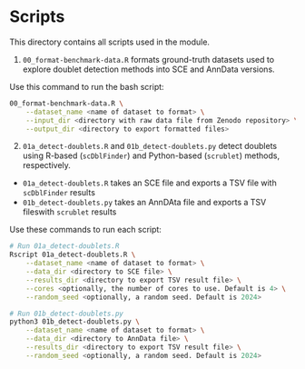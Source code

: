 # Scripts

This directory contains all scripts used in the module.

1. `00_format-benchmark-data.R` formats ground-truth datasets used to explore doublet detection methods into SCE and AnnData versions.

Use this command to run the bash script:

```sh
00_format-benchmark-data.R \
    --dataset_name <name of dataset to format> \
    --input_dir <directory with raw data file from Zenodo repository> \
    --output_dir <directory to export formatted files>
```

2. `01a_detect-doublets.R` and `01b_detect-doublets.py` detect doublets using R-based (`scDblFinder`) and Python-based (`scrublet`) methods, respectively.
- `01a_detect-doublets.R` takes an SCE file and exports a TSV file with `scDblFinder` results
- `01b_detect-doublets.py` takes an AnnDAta file and exports a TSV fileswith `scrublet` results

Use these commands to run each script:

```sh
# Run 01a_detect-doublets.R
Rscript 01a_detect-doublets.R \
    --dataset_name <name of dataset to format> \
    --data_dir <directory to SCE file> \
    --results_dir <directory to export TSV result file> \
    --cores <optionally, the number of cores to use. Default is 4> \
    --random_seed <optionally, a random seed. Default is 2024>

# Run 01b_detect-doublets.py
python3 01b_detect-doublets.py \
    --dataset_name <name of dataset to format> \
    --data_dir <directory to AnnData file> \
    --results_dir <directory to export TSV result file> \
    --random_seed <optionally, a random seed. Default is 2024>
```
